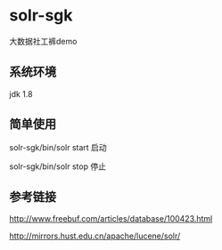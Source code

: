 # solr-sgk
大数据社工裤demo

## 系统环境
  jdk 1.8

## 简单使用
  solr-sgk/bin/solr start 启动
  
  solr-sgk/bin/solr stop 停止
 
## 参考链接
  http://www.freebuf.com/articles/database/100423.html 
  
  http://mirrors.hust.edu.cn/apache/lucene/solr/
